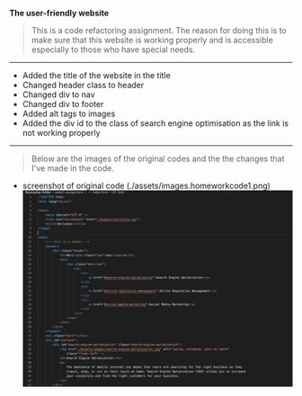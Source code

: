 **The user-friendly website**

>This is a code refactoring assignment. The reason for doing this is to make sure that this website is working properly and is accessible especially to those who have special needs.
---
- Added the title of the website in the title
- Changed header class to header
- Changed div to nav
- Changed div to footer
- Added alt tags to images  
- Added the div id to the class of search engine optimisation as the link is not working properly
---
   >Below are the images of the original codes and the the changes that I've made in the code.

   - screenshot of original code (./assets/images.homeworkcode1.png)
   ![screenshots-of-changes](./assets/images/homeworkcode1.png)